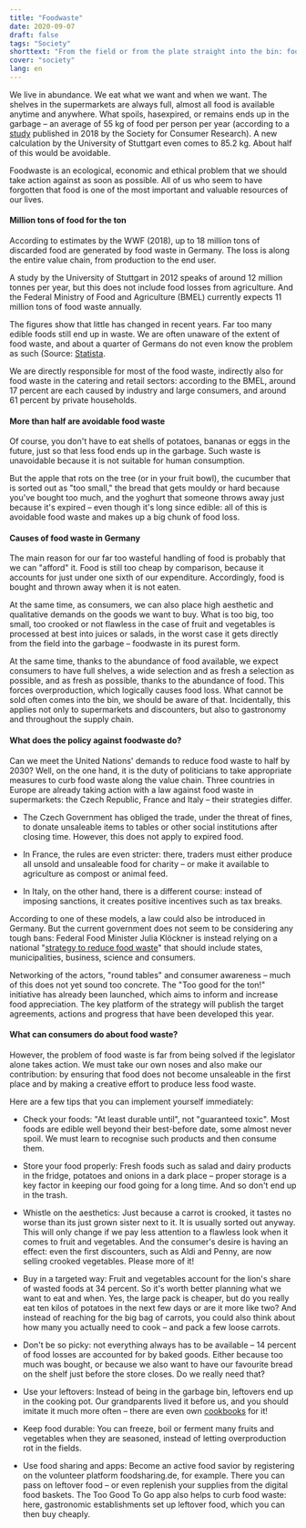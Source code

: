 ```yaml
---
title: "Foodwaste"
date: 2020-09-07
draft: false
tags: "Society"
shorttext: "From the field or from the plate straight into the bin: food waste is a big problem. In order to curb waste, various levers have to be set."
cover: "society"
lang: en
---
```


We live in abundance. We eat what we want and when we want. The shelves in the supermarkets are always full, almost all food is available anytime and anywhere. What spoils, hasexpired, or remains ends up in the garbage – an average of 55 kg of food per person per year (according to a [study](https://www.bmel.de/DE/themen/ernaehrung/lebensmittelverschwendung/gfk-studie.html "Lebensmittelabfälle in privaten Haushalten unter die Lupe genommen") published in 2018 by the Society for Consumer Research). A new calculation by the University of Stuttgart even comes to 85.2 kg. About half of this would be avoidable.

Foodwaste is an ecological, economic and ethical problem that we should take action against as soon as possible. All of us who seem to have forgotten that food is one of the most important and valuable resources of our lives.

#### Million tons of food for the ton

According to estimates by the WWF (2018), up to 18 million tons of discarded food are generated by food waste in Germany. The loss is along the entire value chain, from production to the end user.

A study by the University of Stuttgart in 2012 speaks of around 12 million tonnes per year, but this does not include food losses from agriculture. And the Federal Ministry of Food and Agriculture (BMEL) currently expects 11 million tons of food waste annually.

The figures show that little has changed in recent years. Far too many edible foods still end up in waste. We are often unaware of the extent of food waste, and about a quarter of Germans do not even know the problem as such (Source: [Statista](https://de.statista.com/statistik/daten/studie/738244/umfrage/kenntnis-des-themas-lebensmittelverschwendung-in-deutschland/ "Wussten Sie, dass in Deutschland jedes Jahr ca. 18 Millionen Tonnen hochwertiger Lebensmittel weggeworfen werden?").

We are directly responsible for most of the food waste, indirectly also for food waste in the catering and retail sectors: according to the BMEL, around 17 percent are each caused by industry and large consumers, and around 61 percent by private households.

#### More than half are avoidable food waste

Of course, you don't have to eat shells of potatoes, bananas or eggs in the future, just so that less food ends up in the garbage. Such waste is unavoidable because it is not suitable for human consumption.

But the apple that rots on the tree (or in your fruit bowl), the cucumber that is sorted out as "too small," the bread that gets mouldy or hard because you've bought too much, and the yoghurt that someone throws away just because it's expired – even though it's long since edible: all of this is avoidable food waste and makes up a big chunk of food loss.

#### Causes of food waste in Germany

The main reason for our far too wasteful handling of food is probably that we can "afford" it. Food is still too cheap by comparison, because it accounts for just under one sixth of our expenditure. Accordingly, food is bought and thrown away when it is not eaten.

At the same time, as consumers, we can also place high aesthetic and qualitative demands on the goods we want to buy. What is too big, too small, too crooked or not flawless in the case of fruit and vegetables is processed at best into juices or salads, in the worst case it gets directly from the field into the garbage – foodwaste in its purest form.

At the same time, thanks to the abundance of food available, we expect consumers to have full shelves, a wide selection and as fresh a selection as possible, and as fresh as possible, thanks to the abundance of food. This forces overproduction, which logically causes food loss. What cannot be sold often comes into the bin, we should be aware of that. Incidentally, this applies not only to supermarkets and discounters, but also to gastronomy and throughout the supply chain.

#### What does the policy against foodwaste do?

Can we meet the United Nations' demands to reduce food waste to half by 2030? Well, on the one hand, it is the duty of politicians to take appropriate measures to curb food waste along the value chain. Three countries in Europe are already taking action with a law against food waste in supermarkets: the Czech Republic, France and Italy – their strategies differ.

  - The Czech Government has obliged the trade, under the threat of fines, to donate unsaleable items to tables or other social institutions after closing time. However, this does not apply to expired food.

  - In France, the rules are even stricter: there, traders must either produce all unsold and unsaleable food for charity – or make it available to agriculture as compost or animal feed.

  - In Italy, on the other hand, there is a different course: instead of imposing sanctions, it creates positive incentives such as tax breaks.

According to one of these models, a law could also be introduced in Germany. But the current government does not seem to be considering any tough bans: Federal Food Minister Julia Klöckner is instead relying on a national "[strategy to reduce food waste](/static/downloads/Eckpunktepapier-Strategie-Lebensmittelabfaelle.pdf "Strategie zur Reduzierung der Lebensmittelverschwendung")" that should include states, municipalities, business, science and consumers.

Networking of the actors, "round tables" and consumer awareness – much of this does not yet sound too concrete. The "Too good for the ton!" initiative has already been launched, which aims to inform and increase food appreciation. The key platform of the strategy will publish the target agreements, actions and progress that have been developed this year.

#### What can consumers do about food waste?

However, the problem of food waste is far from being solved if the legislator alone takes action. We must take our own noses and also make our contribution: by ensuring that food does not become unsaleable in the first place and by making a creative effort to produce less food waste.

Here are a few tips that you can implement yourself immediately:

  - Check your foods: "At least durable until", not "guaranteed toxic". Most foods are edible well beyond their best-before date, some almost never spoil. We must learn to recognise such products and then consume them.

  - Store your food properly: Fresh foods such as salad and dairy products in the fridge, potatoes and onions in a dark place – proper storage is a key factor in keeping our food going for a long time. And so don't end up in the trash.

  - Whistle on the aesthetics: Just because a carrot is crooked, it tastes no worse than its just grown sister next to it. It is usually sorted out anyway. This will only change if we pay less attention to a flawless look when it comes to fruit and vegetables. And the consumer's desire is having an effect: even the first discounters, such as Aldi and Penny, are now selling crooked vegetables. Please more of it!

  - Buy in a targeted way: Fruit and vegetables account for the lion's share of wasted foods at 34 percent. So it's worth better planning what we want to eat and when. Yes, the large pack is cheaper, but do you really eat ten kilos of potatoes in the next few days or are it more like two? And instead of reaching for the big bag of carrots, you could also think about how many you actually need to cook – and pack a few loose carrots.

  - Don't be so picky: not everything always has to be available – 14 percent of food losses are accounted for by baked goods. Either because too much was bought, or because we also want to have our favourite bread on the shelf just before the store closes. Do we really need that?

  - Use your leftovers: Instead of being in the garbage bin, leftovers end up in the cooking pot. Our grandparents lived it before us, and you should imitate it much more often – there are even own [cookbooks](/static/downloads/Resteküche_Leseprobe.pdf "Resteküche") for it!

  - Keep food durable: You can freeze, boil or ferment many fruits and vegetables when they are seasoned, instead of letting overproduction rot in the fields.

  - Use food sharing and apps: Become an active food savior by registering on the volunteer platform foodsharing.de, for example. There you can pass on leftover food – or even replenish your supplies from the digital food baskets. The Too Good To Go app also helps to curb food waste: here, gastronomic establishments set up leftover food, which you can then buy cheaply.
